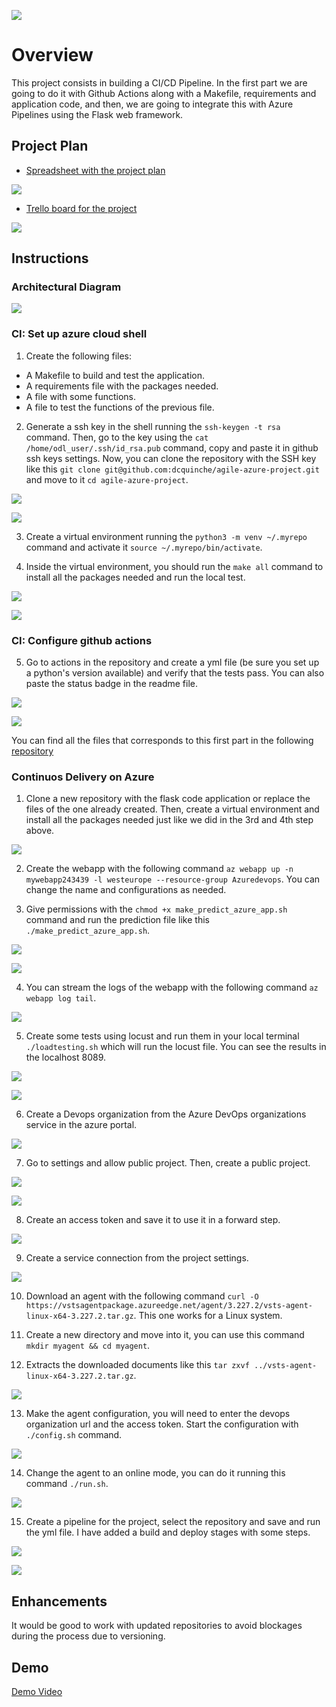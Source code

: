 ![](https://dev.azure.com/odluser243439/agile-azure-project-CI-CD/_apis/build/status%2Fdcquinche.agile-azure-project-CI-CD?branchName=main)


# Overview

This project consists in building a CI/CD Pipeline. In the first part we are going to do it with Github Actions along with a Makefile, requirements and application code, and then, we are going to integrate this with Azure Pipelines using the Flask web framework.

## Project Plan

* [Spreadsheet with the project plan](https://docs.google.com/spreadsheets/d/1AZy8BwaYCT0HxbYKhldTA_-8TKOAm92wgtCDIUKcAoE/edit?usp=sharing)

![](https://github.com/dcquinche/agile-azure-project-CD/blob/main/assets/Plan/Spreadsheet.png)

* [Trello board for the project](https://trello.com/invite/b/jmY7G3FV/ATTI339b43e25439fcfcf3b77369c7da1cee2D90A971/final-project)

![](https://github.com/dcquinche/agile-azure-project-CD/blob/main/assets/Plan/Trello.png)

## Instructions

### Architectural Diagram

![](https://github.com/dcquinche/agile-azure-project-CD/blob/main/assets/Plan/Diagram.png)

### CI: Set up azure cloud shell

1. Create the following files:
  - A Makefile to build and test the application.
  - A requirements file with the packages needed.
  - A file with some functions.
  - A file to test the functions of the previous file.

2. Generate a ssh key in the shell running the `ssh-keygen -t rsa` command. Then, go to the key using the `cat /home/odl_user/.ssh/id_rsa.pub` command, copy and paste it in github ssh keys settings. Now, you can clone the repository with the SSH key like this `git clone git@github.com:dcquinche/agile-azure-project.git` and move to it `cd agile-azure-project`.

![](https://github.com/dcquinche/agile-azure-project-CD/blob/main/assets/CI/1_ssh_key_shell.png)

![](https://github.com/dcquinche/agile-azure-project-CD/blob/main/assets/CI/2_ssh_key_github.png)

3. Create a virtual environment running the `python3 -m venv ~/.myrepo` command and activate it `source ~/.myrepo/bin/activate`.

4. Inside the virtual environment, you should run the `make all` command to install all the packages needed and run the local test.

![](https://github.com/dcquinche/agile-azure-project-CD/blob/main/assets/CI/3_virtual_environment.png)

![](https://github.com/dcquinche/agile-azure-project-CD/blob/main/assets/CI/4_make_all.png)

### CI: Configure github actions

5. Go to actions in the repository and create a yml file (be sure you set up a python's version available) and verify that the tests pass. You can also paste the status badge in the readme file.

![](https://github.com/dcquinche/agile-azure-project-CD/blob/main/assets/CI/5_github_actions.png)

![](https://github.com/dcquinche/agile-azure-project-CD/blob/main/assets/CI/6_status_badge.png)


You can find all the files that corresponds to this first part in the following [repository](https://github.com/dcquinche/agile-azure-project)


### Continuos Delivery on Azure

1. Clone a new repository with the flask code application or replace the files of the one already created. Then, create a virtual environment and install all the packages needed just like we did in the 3rd and 4th step above.

![](https://github.com/dcquinche/agile-azure-project-CD/blob/main/assets/CD/1_flask_files.png)

2. Create the webapp with the following command `az webapp up -n mywebapp243439 -l westeurope --resource-group Azuredevops`. You can change the name and configurations as needed.

3. Give permissions with the `chmod +x make_predict_azure_app.sh` command and run the prediction file like this `./make_predict_azure_app.sh`.

![](https://github.com/dcquinche/agile-azure-project-CD/blob/main/assets/CD/2_webapp_and_prediction.png)

![](https://github.com/dcquinche/agile-azure-project-CD/blob/main/assets/CD/3_url_app.png)

4. You can stream the logs of the webapp with the following command `az webapp log tail`.

![](https://github.com/dcquinche/agile-azure-project-CD/blob/main/assets/CD/4_webapp_log_tail.png)

5. Create some tests using locust and run them in your local terminal `./loadtesting.sh` which will run the locust file. You can see the results in the localhost 8089.

![](https://github.com/dcquinche/agile-azure-project-CD/blob/main/assets/CD/5_locust_report.png)

![](https://github.com/dcquinche/agile-azure-project-CD/blob/main/assets/CD/5_locust_chart.png)

6. Create a Devops organization from the Azure DevOps organizations service in the azure portal.

![](https://github.com/dcquinche/agile-azure-project-CD/blob/main/assets/CD/6_devops_org.png)

7. Go to settings and allow public project. Then, create a public project.

![](https://github.com/dcquinche/agile-azure-project-CD/blob/main/assets/CD/7_setting_public.png)

![](https://github.com/dcquinche/agile-azure-project-CD/blob/main/assets/CD/7_project.png)

8. Create an access token and save it to use it in a forward step.

![](https://github.com/dcquinche/agile-azure-project-CD/blob/main/assets/CD/8_access_token.png)

9. Create a service connection from the project settings.

![](https://github.com/dcquinche/agile-azure-project-CD/blob/main/assets/CD/9_service_connection.png)

10. Download an agent with the following command `curl -O https://vstsagentpackage.azureedge.net/agent/3.227.2/vsts-agent-linux-x64-3.227.2.tar.gz`. This one works for a Linux system.

11. Create a new directory and move into it, you can use this command `mkdir myagent && cd myagent`.

12. Extracts the downloaded documents like this `tar zxvf ../vsts-agent-linux-x64-3.227.2.tar.gz`.

![](https://github.com/dcquinche/agile-azure-project-CD/blob/main/assets/CD/10_agent.png)

13. Make the agent configuration, you will need to enter the devops organization url and the access token. Start the configuration with `./config.sh` command.

![](https://github.com/dcquinche/agile-azure-project-CD/blob/main/assets/CD/11_config_agent.png)

14. Change the agent to an online mode, you can do it running this command `./run.sh`.

![](https://github.com/dcquinche/agile-azure-project-CD/blob/main/assets/CD/12_agent_online.png)

15. Create a pipeline for the project, select the repository and save and run the yml file. I have added a build and deploy stages with some steps.

![](https://github.com/dcquinche/agile-azure-project-CD/blob/main/assets/CD/13_pipeline.png)

![](https://github.com/dcquinche/agile-azure-project-CD/blob/main/assets/CD/13_pipeline_jobs.png)


## Enhancements

It would be good to work with updated repositories to avoid blockages during the process due to versioning.


## Demo

[Demo Video](https://www.youtube.com/watch?v=lzaxgkJplD4)


